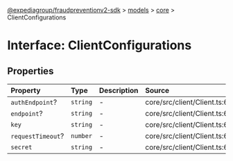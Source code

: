 [@expediagroup/fraudpreventionv2-sdk](../../../index.md) > [models](../../index.md) > [core](../index.md) > ClientConfigurations

# Interface: ClientConfigurations

## Properties

| Property | Type | Description | Source |
| :------ | :------ | :------ | :------ |
| `authEndpoint`? | `string` | - | core/src/client/Client.ts:66 |
| `endpoint`? | `string` | - | core/src/client/Client.ts:65 |
| `key` | `string` | - | core/src/client/Client.ts:67 |
| `requestTimeout`? | `number` | - | core/src/client/Client.ts:69 |
| `secret` | `string` | - | core/src/client/Client.ts:68 |
